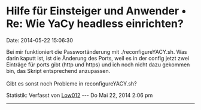 Hilfe für Einsteiger und Anwender • Re: Wie YaCy headless einrichten?
=====================================================================

Date: 2014-05-22 15:06:30

Bei mir funktioniert die Passwortänderung mit ./reconfigureYACY.sh. Was
darin kaputt ist, ist die Änderung des Ports, weil es in der config
jetzt zwei Einträge für ports gibt (http und https) und ich noch nicht
dazu gekommen bin, das Skript entsprechend anzupassen.\
\
Gibt es sonst noch Probleme in reconfigureYACY.sh?

Statistik: Verfasst von
[Low012](http://forum.yacy-websuche.de/memberlist.php?mode=viewprofile&u=62)
--- Do Mai 22, 2014 2:06 pm

------------------------------------------------------------------------
